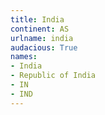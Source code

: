 ```yaml
---
title: India
continent: AS
urlname: india
audacious: True
names:
- India
- Republic of India
- IN
- IND
---
```

